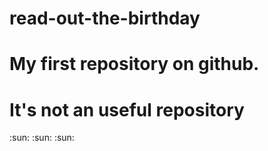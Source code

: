# read-out-the-birthday
# My first repository on github.
# It's not an useful repository

:sun: :sun: :sun:
